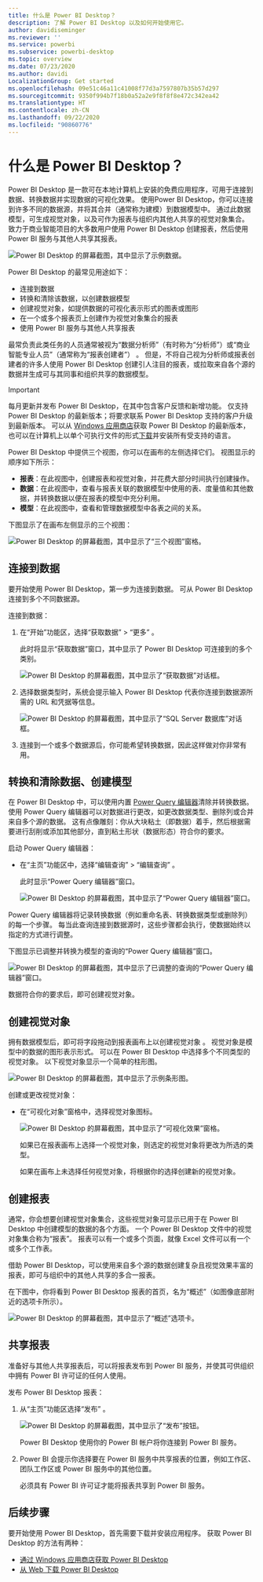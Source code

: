 ```yaml
---
title: 什么是 Power BI Desktop？
description: 了解 Power BI Desktop 以及如何开始使用它。
author: davidiseminger
ms.reviewer: ''
ms.service: powerbi
ms.subservice: powerbi-desktop
ms.topic: overview
ms.date: 07/23/2020
ms.author: davidi
LocalizationGroup: Get started
ms.openlocfilehash: 09e51c46a11c41008f77d3a7597807b35b57d297
ms.sourcegitcommit: 9350f994b7f18b0a52a2e9f8f8f8e472c342ea42
ms.translationtype: HT
ms.contentlocale: zh-CN
ms.lasthandoff: 09/22/2020
ms.locfileid: "90860776"
---
```

# <a name="what-is-power-bi-desktop"></a>什么是 Power BI Desktop？

Power BI Desktop 是一款可在本地计算机上安装的免费应用程序，可用于连接到数据、转换数据并实现数据的可视化效果。 使用Power BI Desktop，你可以连接到许多不同的数据源，并将其合并（通常称为建模）到数据模型中。 通过此数据模型，可生成视觉对象，以及可作为报表与组织内其他人共享的视觉对象集合。 致力于商业智能项目的大多数用户使用 Power BI Desktop 创建报表，然后使用 Power BI 服务与其他人共享其报表。

![Power BI Desktop 的屏幕截图，其中显示了示例数据。](media/desktop-what-is-desktop/what-is-desktop_01.png)

Power BI Desktop 的最常见用途如下：

* 连接到数据
* 转换和清除该数据，以创建数据模型
* 创建视觉对象，如提供数据的可视化表示形式的图表或图形
* 在一个或多个报表页上创建作为视觉对象集合的报表
* 使用 Power BI 服务与其他人共享报表

最常负责此类任务的人员通常被视为“数据分析师”（有时称为“分析师”）或“商业智能专业人员”（通常称为“报表创建者”）  。 但是，不将自己视为分析师或报表创建者的许多人使用 Power BI Desktop 创建引人注目的报表，或拉取来自各个源的数据并生成可与其同事和组织共享的数据模型。


> [!IMPORTANT]
> 每月更新并发布 Power BI Desktop，在其中包含客户反馈和新增功能。 仅支持 Power BI Desktop 的最新版本；将要求联系 Power BI Desktop 支持的客户升级到最新版本。 可以从 [Windows 应用商店](https://aka.ms/pbidesktopstore)获取 Power BI Desktop 的最新版本，也可以在计算机上以单个可执行文件的形式[下载](https://www.microsoft.com/download/details.aspx?id=58494)并安装所有受支持的语言。


Power BI Desktop 中提供三个视图，你可以在画布的左侧选择它们。 视图显示的顺序如下所示：
* **报表**：在此视图中，创建报表和视觉对象，并花费大部分时间执行创建操作。
* **数据**：在此视图中，查看与报表关联的数据模型中使用的表、度量值和其他数据，并转换数据以便在报表的模型中充分利用。
* **模型**：在此视图中，查看和管理数据模型中各表之间的关系。

下图显示了在画布左侧显示的三个视图：

![Power BI Desktop 的屏幕截图，其中显示了“三个视图”窗格。](media/desktop-what-is-desktop/what-is-desktop-07.png)
 

## <a name="connect-to-data"></a>连接到数据
要开始使用 Power BI Desktop，第一步为连接到数据。 可从 Power BI Desktop 连接到多个不同数据源。 

连接到数据：

1. 在“开始”功能区，选择“获取数据” > “更多”  。 

   此时将显示“获取数据”窗口，其中显示了 Power BI Desktop 可连接到的多个类别。

   ![Power BI Desktop 的屏幕截图，其中显示了“获取数据”对话框。](media/desktop-what-is-desktop/what-is-desktop_02.png)

2. 选择数据类型时，系统会提示输入 Power BI Desktop 代表你连接到数据源所需的 URL 和凭据等信息。

   ![Power BI Desktop 的屏幕截图，其中显示了“SQL Server 数据库”对话框。](media/desktop-what-is-desktop/what-is-desktop_03.png)

3. 连接到一个或多个数据源后，你可能希望转换数据，因此这样做对你非常有用。

## <a name="transform-and-clean-data-create-a-model"></a>转换和清除数据、创建模型

在 Power BI Desktop 中，可以使用内置 [Power Query 编辑器](../transform-model/desktop-query-overview.md)清除并转换数据。 使用 Power Query 编辑器可以对数据进行更改，如更改数据类型、删除列或合并来自多个源的数据。 这有点像雕刻：你从大块粘土（即数据）着手，然后根据需要进行刮削或添加其他部分，直到粘土形状（数据形态）符合你的要求。 

启动 Power Query 编辑器：

- 在“主页”功能区中，选择“编辑查询” > “编辑查询”  。

   此时显示“Power Query 编辑器”窗口。

   ![Power BI Desktop 的屏幕截图，其中显示了“Power Query 编辑器”窗口。](media/desktop-getting-started/designer_gsg_editquery.png)

Power Query 编辑器将记录转换数据（例如重命名表、转换数据类型或删除列）的每一个步骤。 每当此查询连接到数据源时，这些步骤都会执行，使数据始终以指定的方式进行调整。

下图显示已调整并转换为模型的查询的“Power Query 编辑器”窗口。

 ![Power BI Desktop 的屏幕截图，其中显示了已调整的查询的“Power Query 编辑器”窗口。](media/desktop-getting-started/shapecombine_querysettingsfinished.png)

数据符合你的要求后，即可创建视觉对象。 

## <a name="create-visuals"></a>创建视觉对象 

拥有数据模型后，即可将字段拖动到报表画布上以创建视觉对象 。 视觉对象是模型中的数据的图形表示形式。 可以在 Power BI Desktop 中选择多个不同类型的视觉对象。 以下视觉对象显示一个简单的柱形图。 

![Power BI Desktop 的屏幕截图，其中显示了示例条形图。](media/desktop-what-is-desktop/what-is-desktop_04.png)

创建或更改视觉对象： 

- 在“可视化对象”窗格中，选择视觉对象图标。 

   ![Power BI Desktop 的屏幕截图，其中显示了“可视化效果”窗格。](media/desktop-what-is-desktop/what-is-desktop_05.png)

   如果已在报表画布上选择一个视觉对象，则选定的视觉对象将更改为所选的类型。 

   如果在画布上未选择任何视觉对象，将根据你的选择创建新的视觉对象。


## <a name="create-reports"></a>创建报表

通常，你会想要创建视觉对象集合，这些视觉对象可显示已用于在 Power BI Desktop 中创建模型的数据的各个方面。 一个 Power BI Desktop 文件中的视觉对象集合称为“报表”。 报表可以有一个或多个页面，就像 Excel 文件可以有一个或多个工作表。

借助 Power BI Desktop，可以使用来自多个源的数据创建复杂且视觉效果丰富的报表，即可与组织中的其他人共享的多合一报表。

在下图中，你将看到 Power BI Desktop 报表的首页，名为“概述”（如图像底部附近的选项卡所示）。 

![Power BI Desktop 的屏幕截图，其中显示了“概述”选项卡。](media/desktop-what-is-desktop/what-is-desktop_01.png)

## <a name="share-reports"></a>共享报表

准备好与其他人共享报表后，可以将报表发布到 Power BI 服务，并使其可供组织中拥有 Power BI 许可证的任何人使用。 

发布 Power BI Desktop 报表： 

1. 从“主页”功能区选择“发布” 。

   ![Power BI Desktop 的屏幕截图，其中显示了“发布”按钮。](media/desktop-what-is-desktop/what-is-desktop_06.png)

   Power BI Desktop 使用你的 Power BI 帐户将你连接到 Power BI 服务。 

2. Power BI 会提示你选择要在 Power BI 服务中共享报表的位置，例如工作区、团队工作区或 Power BI 服务中的其他位置。 

   必须具有 Power BI 许可证才能将报表共享到 Power BI 服务。


## <a name="next-steps"></a>后续步骤

要开始使用 Power BI Desktop，首先需要下载并安装应用程序。 获取 Power BI Desktop 的方法有两种：

* [通过 Windows 应用商店获取 Power BI Desktop](https://aka.ms/pbidesktopstore)
* [从 Web 下载 Power BI Desktop](https://www.microsoft.com/download/details.aspx?id=58494)